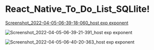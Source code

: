 # React_Native_To_Do_List_SQLlite!


[Screenshot_2022-04-05-06-39-18-060_host exp exponent](https://user-images.githubusercontent.com/74866082/161680150-9e3df8c1-dae1-4f12-a002-4c778c302887.jpg)

![Screenshot_2022-04-05-06-39-21-391_host exp exponent](https://user-images.githubusercontent.com/74866082/161680206-e4aa819f-0d69-4332-8561-f2f23a31c5d5.jpg)

![Screenshot_2022-04-05-06-40-20-363_host exp exponent](https://user-images.githubusercontent.com/74866082/161680238-ceea50d8-13ab-4e0b-85c6-b68bb69ef28c.jpg)

